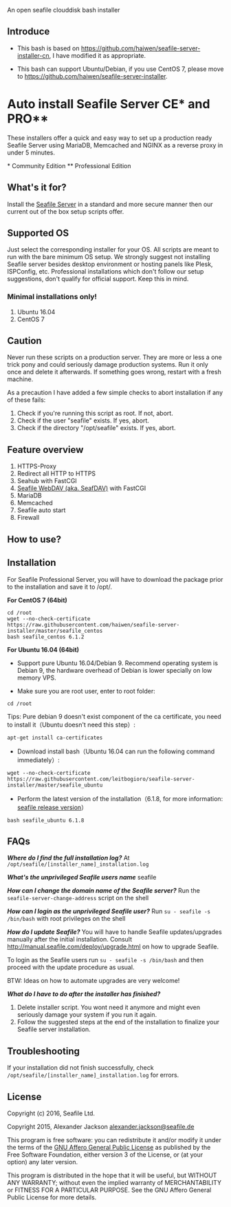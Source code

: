An open seafile clouddisk bash installer

<h2>Introduce</h2>

* This bash is based on <a href="https://github.com/haiwen/seafile-server-installer-cn" target="_blank">https://github.com/haiwen/seafile-server-installer-cn</a>, I have modified it as appropriate.

* This bash can support Ubuntu/Debian, if you use CentOS 7, please move to <a href="https://github.com/haiwen/seafile-server-installer" target="_blank">https://github.com/haiwen/seafile-server-installer</a>.

# Auto install Seafile Server CE* and PRO**

These installers offer a quick and easy way to set up a production ready Seafile Server using MariaDB, Memcached and NGINX as a reverse proxy in under 5 minutes.

\* Community Edition
** Professional Edition

## What's it for?

Install the [Seafile Server](http://seafile.com/en/home/) in a standard and more secure manner then our current out of the box setup scripts offer.


## Supported OS

Just select the corresponding installer for your OS. All scripts are meant to run with the bare minimum OS setup. We strongly suggest not installing Seafile server besides desktop environment or hosting panels like Plesk, ISPConfig, etc. Professional installations which don't follow our setup suggestions, don't qualify for official support. Keep this in mind.

### Minimal installations only!

1. Ubuntu 16.04
2. CentOS 7

## Caution
Never run these scripts on a production server. They are more or less a one trick pony and could seriously damage production systems. Run it only once and
delete it afterwards. If something goes wrong, restart with a fresh machine.

As a precaution I have added a few simple checks to abort installation if any of these fails:

1. Check if you're running this script as root. If not, abort.
2. Check if the user "seafile" exists. If yes, abort.
3. Check if the directory "/opt/seafile" exists. If yes, abort.


## Feature overview
1. HTTPS-Proxy
2. Redirect all HTTP to HTTPS
2. Seahub with FastCGI
3. [Seafile WebDAV (aka. SeafDAV)](http://manual.seafile.com/extension/webdav.html) with FastCGI
4. MariaDB
5. Memcached
6. Seafile auto start
7. Firewall

<h2>How to use?</h2>

## Installation

For Seafile Professional Server, you will have to download the package prior to the installation and save it to /opt/.

**For CentOS 7 (64bit)**

    cd /root
    wget --no-check-certificate https://raw.githubusercontent.com/haiwen/seafile-server-installer/master/seafile_centos
    bash seafile_centos 6.1.2

**For Ubuntu 16.04 (64bit)**

* Support pure Ubuntu 16.04/Debian 9. Recommend operating system is Debian 9, the hardware overhead of Debian is lower specially on low memory VPS.

* Make sure you are root user, enter to root folder:

<pre><code>cd /root</code></pre>

Tips: Pure debian 9 doesn't exist component of the ca certificate, you need to install it（Ubuntu doesn't need this step）:

<pre><code>apt-get install ca-certificates</code></pre>

* Download install bash（Ubuntu 16.04 can run the following command immediately）:

<pre><code>wget --no-check-certificate https://raw.githubusercontent.com/leitbogioro/seafile-server-installer/master/seafile_ubuntu</code></pre>

* Perform the latest version of the installation（6.1.8, for more information: <a href="https://github.com/haiwen/seafile/tags">seafile release version</a>）

<pre><code>bash seafile_ubuntu 6.1.8</code></pre>


## FAQs

***Where do I find the full installation log?***
At `/opt/seafile/[installer_name]_installation.log`

***What's the unprivileged Seafile users name***
seafile

***How can I change the domain name of the Seafile server?***
Run the `seafile-server-change-address` script on the shell

***How can I login as the unprivileged Seafile user?***
Run `su - seafile -s /bin/bash` with root privileges on the shell

***How do I update Seafile?***
You will have to handle Seafile updates/upgrades manually after the initial installation. Consult http://manual.seafile.com/deploy/upgrade.html on how to upgrade Seafile.

To login as the Seafile users run `su - seafile -s /bin/bash` and then proceed with the update procedure as usual.

BTW: Ideas on how to automate upgrades are very welcome!

***What do I have to do after the installer has finished?***
1. Delete installer script. You wont need it anymore and might even seriously damage your system if you run it again.
2. Follow the suggested steps at the end of the installation to finalize your Seafile server installation.

## Troubleshooting
If your installation did not finish successfully, check `/opt/seafile/[installer_name]_installation.log` for errors.


## License

Copyright (c) 2016, Seafile Ltd.

Copyright 2015, Alexander Jackson <alexander.jackson@seafile.de>

This program is free software: you can redistribute it and/or modify
it under the terms of the [GNU Affero General Public License](http://www.gnu.org/licenses/agpl-3.0.html) as published by
the Free Software Foundation, either version 3 of the License, or
(at your option) any later version.

This program is distributed in the hope that it will be useful,
but WITHOUT ANY WARRANTY; without even the implied warranty of
MERCHANTABILITY or FITNESS FOR A PARTICULAR PURPOSE.  See the
GNU Affero General Public License for more details.
